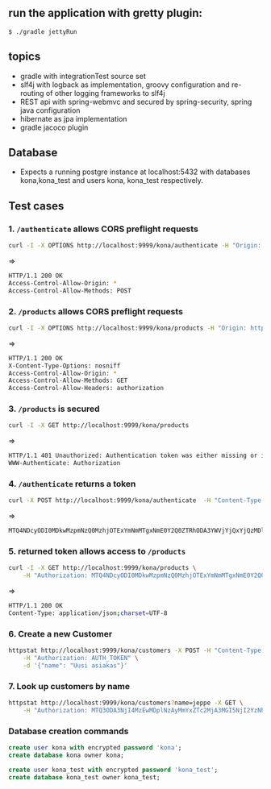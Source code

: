 ## run the application with gretty plugin:
```$ ./gradle jettyRun```

## topics 
- gradle with integrationTest source set
- slf4j with logback as implementation, groovy configuration and re-routing of other logging frameworks to slf4j 
- REST api with spring-webmvc and secured by spring-security, spring java configuration
- hibernate as jpa implementation
- gradle jacoco plugin

## Database
- Expects a running postgre instance at localhost:5432 with databases kona,kona_test and users kona, kona_test respectively.

## Test cases
### 1. ```/authenticate``` allows CORS preflight requests
```bash
curl -I -X OPTIONS http://localhost:9999/kona/authenticate -H "Origin: http://localhost:3000" -H "Access-Control-Request-Method: POST"
```
=>
```bash
HTTP/1.1 200 OK
Access-Control-Allow-Origin: *
Access-Control-Allow-Methods: POST
```

### 2. ```/products``` allows CORS preflight requests
```bash
curl -I -X OPTIONS http://localhost:9999/kona/products -H "Origin: http://localhost:3000" -H "Access-Control-Request-Method: GET" -H "Access-Control-Request-Headers: authorization"

```
=>
```bash
HTTP/1.1 200 OK
X-Content-Type-Options: nosniff
Access-Control-Allow-Origin: *
Access-Control-Allow-Methods: GET
Access-Control-Allow-Headers: authorization
```

### 3. ```/products``` is secured
```bash
curl -I -X GET http://localhost:9999/kona/products
```
=>
```bash
HTTP/1.1 401 Unauthorized: Authentication token was either missing or invalid.
WWW-Authenticate: Authorization
```

### 4. ```/authenticate``` returns a token
```bash
curl -X POST http://localhost:9999/kona/authenticate  -H "Content-Type: application/json" -d '{"username":"admin","password":"admin"}'
```
=>
```bash
MTQ4NDcyODI0MDkwMzpmNzQ0MzhjOTExYmNmMTgxNmE0Y2Q0ZTRhODA3YWVjYjQxYjQzMDlkYWE5MDdlMWFjZmY0NjkxOTJkYjIxODMxOmFkbWluOmUwMTVjYjhhYWZiNmFlNDM2NDAzNWM3OGQxODIzMWQ5N2E4YTA3MDc4NzM1MjM0NzFlYmZiMWFmNWMwMmQ1NzAxZWJlYjE5MjQzZDg2MjQyNzk3YTc0YWZlY2Q1YzVkMmRmYTEwYzU5NDIwNDU2OGI0NDc0MTk4NTc1ZjdlMWRl
```

### 5. returned token allows access to ```/products```
```bash
curl -I -X GET http://localhost:9999/kona/products \
    -H "Authorization: MTQ4NDcyODI0MDkwMzpmNzQ0MzhjOTExYmNmMTgxNmE0Y2Q0ZTRhODA3YWVjYjQxYjQzMDlkYWE5MDdlMWFjZmY0NjkxOTJkYjIxODMxOmFkbWluOmUwMTVjYjhhYWZiNmFlNDM2NDAzNWM3OGQxODIzMWQ5N2E4YTA3MDc4NzM1MjM0NzFlYmZiMWFmNWMwMmQ1NzAxZWJlYjE5MjQzZDg2MjQyNzk3YTc0YWZlY2Q1YzVkMmRmYTEwYzU5NDIwNDU2OGI0NDc0MTk4NTc1ZjdlMWRl" 
```
=>
```bash
HTTP/1.1 200 OK
Content-Type: application/json;charset=UTF-8
```
### 6. Create a new Customer
```bash
httpstat http://localhost:9999/kona/customers -X POST -H "Content-Type: application/json" \
    -H "Authorization: AUTH_TOKEN" \
    -d '{"name": "Uusi asiakas"}'
```
### 7. Look up customers by name
```bash
httpstat http://localhost:9999/kona/customers?name=jeppe -X GET \
    -H "Authorization: MTQ3ODA3NjI4MzEwMDplNzAyMmYxZTc2MjA3MGI5NjI2YzNhZmEzMTA3NDc3ZjEwMTk1NDYwN2ZiOWM5MDg4ZWNlMzE5NjhiYzkxYzZkOmFkbWluOjJhYjY4ZTMxMDU1YTY4MzU0NTFlZDAyMTM5NjExMjBhNzZjNzZkODA3MGE2MjM0ZTE3OWQzYzY4NWMyNTQzNGNkZDlhYjQ4Y2I4ZGI2ZTY0Njk2MjFlZWEyYjMzYzE0ZjM0MzQzZGU5NTNkNWExY2MzZTBkYzIzYWM3MDFjN2M1" 
```

### Database creation commands 
```sql
create user kona with encrypted password 'kona';
create database kona owner kona;

create user kona_test with encrypted password 'kona_test';
create database kona_test owner kona_test;
```

